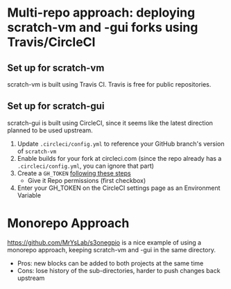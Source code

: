 
# Multi-repo approach: deploying scratch-vm and -gui forks using Travis/CircleCI

## Set up for scratch-vm

scratch-vm is built using Travis CI. Travis is free for public repositories.



## Set up for scratch-gui

scratch-gui is built using CircleCI, since it seems like the latest direction planned to be used upstream.

1. Update `.circleci/config.yml` to reference your GitHub branch's version of `scratch-vm`
1. Enable builds for your fork at circleci.com (since the repo already has a `.circleci/config.yml`, you can ignore that part)
1. Create a `GH_TOKEN` [following these steps](https://help.github.com/en/github/authenticating-to-github/creating-a-personal-access-token-for-the-command-line#creating-a-token)
    - Give it Repo permissions (first checkbox)
1. Enter your GH_TOKEN on the CircleCI settings page as an Environment Variable

# Monorepo Approach

https://github.com/MrYsLab/s3onegpio is a nice example of using a monorepo approach, keeping scratch-vm and -gui in the same directory.

- Pros: new blocks can be added to both projects at the same time
- Cons: lose history of the sub-directories, harder to push changes back upstream
